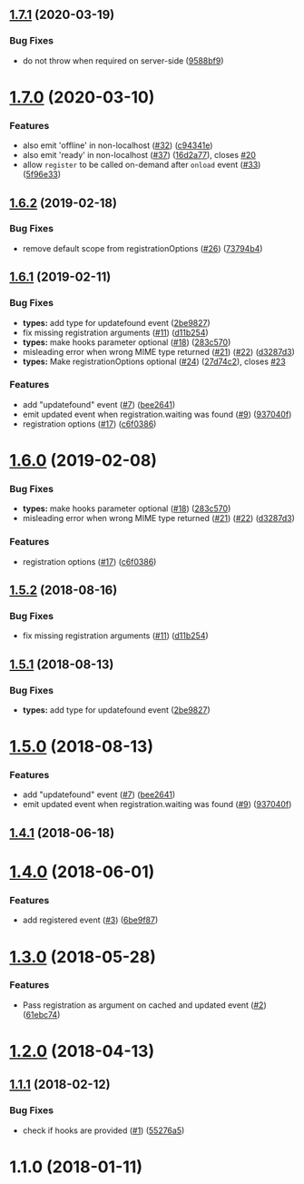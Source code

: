 <a name="1.7.1"></a>
## [1.7.1](https://github.com/yyx990803/register-service-worker/compare/v1.7.0...v1.7.1) (2020-03-19)


### Bug Fixes

* do not throw when required on server-side ([9588bf9](https://github.com/yyx990803/register-service-worker/commit/9588bf9))



<a name="1.7.0"></a>
# [1.7.0](https://github.com/yyx990803/register-service-worker/compare/v1.6.2...v1.7.0) (2020-03-10)


### Features

* also emit 'offline' in non-localhost ([#32](https://github.com/yyx990803/register-service-worker/issues/32)) ([c94341e](https://github.com/yyx990803/register-service-worker/commit/c94341e))
* also emit 'ready' in non-localhost ([#37](https://github.com/yyx990803/register-service-worker/issues/37)) ([16d2a77](https://github.com/yyx990803/register-service-worker/commit/16d2a77)), closes [#20](https://github.com/yyx990803/register-service-worker/issues/20)
* allow `register` to be called on-demand after `onload` event ([#33](https://github.com/yyx990803/register-service-worker/issues/33)) ([5f96e33](https://github.com/yyx990803/register-service-worker/commit/5f96e33))


<a name="1.6.2"></a>
## [1.6.2](https://github.com/yyx990803/register-service-worker/compare/v1.6.1...v1.6.2) (2019-02-18)


### Bug Fixes

* remove default scope from registrationOptions ([#26](https://github.com/yyx990803/register-service-worker/issues/26)) ([73794b4](https://github.com/yyx990803/register-service-worker/commit/73794b4))



<a name="1.6.1"></a>
## [1.6.1](https://github.com/yyx990803/register-service-worker/compare/v1.4.1...v1.6.1) (2019-02-11)


### Bug Fixes

* **types:** add type for updatefound event ([2be9827](https://github.com/yyx990803/register-service-worker/commit/2be9827))
* fix missing registration arguments ([#11](https://github.com/yyx990803/register-service-worker/issues/11)) ([d11b254](https://github.com/yyx990803/register-service-worker/commit/d11b254))
* **types:** make hooks parameter optional ([#18](https://github.com/yyx990803/register-service-worker/issues/18)) ([283c570](https://github.com/yyx990803/register-service-worker/commit/283c570))
* misleading error when wrong MIME type returned ([#21](https://github.com/yyx990803/register-service-worker/issues/21)) ([#22](https://github.com/yyx990803/register-service-worker/issues/22)) ([d3287d3](https://github.com/yyx990803/register-service-worker/commit/d3287d3))
* **types:** Make registrationOptions optional ([#24](https://github.com/yyx990803/register-service-worker/issues/24)) ([27d74c2](https://github.com/yyx990803/register-service-worker/commit/27d74c2)), closes [#23](https://github.com/yyx990803/register-service-worker/issues/23)


### Features

* add "updatefound" event ([#7](https://github.com/yyx990803/register-service-worker/issues/7)) ([bee2641](https://github.com/yyx990803/register-service-worker/commit/bee2641))
* emit updated event when registration.waiting was found ([#9](https://github.com/yyx990803/register-service-worker/issues/9)) ([937040f](https://github.com/yyx990803/register-service-worker/commit/937040f))
* registration options ([#17](https://github.com/yyx990803/register-service-worker/issues/17)) ([c6f0386](https://github.com/yyx990803/register-service-worker/commit/c6f0386))



<a name="1.6.0"></a>
# [1.6.0](https://github.com/yyx990803/register-service-worker/compare/v1.5.2...v1.6.0) (2019-02-08)


### Bug Fixes

* **types:** make hooks parameter optional ([#18](https://github.com/yyx990803/register-service-worker/issues/18)) ([283c570](https://github.com/yyx990803/register-service-worker/commit/283c570))
* misleading error when wrong MIME type returned ([#21](https://github.com/yyx990803/register-service-worker/issues/21)) ([#22](https://github.com/yyx990803/register-service-worker/issues/22)) ([d3287d3](https://github.com/yyx990803/register-service-worker/commit/d3287d3))


### Features

* registration options ([#17](https://github.com/yyx990803/register-service-worker/issues/17)) ([c6f0386](https://github.com/yyx990803/register-service-worker/commit/c6f0386))



<a name="1.5.2"></a>
## [1.5.2](https://github.com/yyx990803/register-service-worker/compare/v1.5.1...v1.5.2) (2018-08-16)


### Bug Fixes

* fix missing registration arguments ([#11](https://github.com/yyx990803/register-service-worker/issues/11)) ([d11b254](https://github.com/yyx990803/register-service-worker/commit/d11b254))



<a name="1.5.1"></a>
## [1.5.1](https://github.com/yyx990803/register-service-worker/compare/v1.5.0...v1.5.1) (2018-08-13)


### Bug Fixes

* **types:** add type for updatefound event ([2be9827](https://github.com/yyx990803/register-service-worker/commit/2be9827))



<a name="1.5.0"></a>
# [1.5.0](https://github.com/yyx990803/register-service-worker/compare/v1.4.1...v1.5.0) (2018-08-13)


### Features

* add "updatefound" event ([#7](https://github.com/yyx990803/register-service-worker/issues/7)) ([bee2641](https://github.com/yyx990803/register-service-worker/commit/bee2641))
* emit updated event when registration.waiting was found ([#9](https://github.com/yyx990803/register-service-worker/issues/9)) ([937040f](https://github.com/yyx990803/register-service-worker/commit/937040f))



<a name="1.4.1"></a>
## [1.4.1](https://github.com/yyx990803/register-service-worker/compare/v1.4.0...v1.4.1) (2018-06-18)



<a name="1.4.0"></a>
# [1.4.0](https://github.com/yyx990803/register-service-worker/compare/v1.3.0...v1.4.0) (2018-06-01)


### Features

* add registered event ([#3](https://github.com/yyx990803/register-service-worker/issues/3)) ([6be9f87](https://github.com/yyx990803/register-service-worker/commit/6be9f87))



<a name="1.3.0"></a>
# [1.3.0](https://github.com/yyx990803/register-service-worker/compare/v1.2.0...v1.3.0) (2018-05-28)


### Features

* Pass registration as argument on cached and updated event ([#2](https://github.com/yyx990803/register-service-worker/issues/2)) ([61ebc74](https://github.com/yyx990803/register-service-worker/commit/61ebc74))



<a name="1.2.0"></a>
# [1.2.0](https://github.com/yyx990803/register-service-worker/compare/v1.1.1...v1.2.0) (2018-04-13)



<a name="1.1.1"></a>
## [1.1.1](https://github.com/yyx990803/register-service-worker/compare/v1.1.0...v1.1.1) (2018-02-12)


### Bug Fixes

* check if hooks are provided ([#1](https://github.com/yyx990803/register-service-worker/issues/1)) ([55276a5](https://github.com/yyx990803/register-service-worker/commit/55276a5))



<a name="1.1.0"></a>
# 1.1.0 (2018-01-11)



